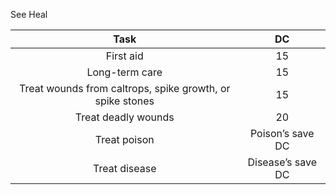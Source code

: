 See Heal

|                         **Task**                          |      **DC**       |
|:---------------------------------------------------------:|:-----------------:|
|                         First aid                         |        15         |
|                      Long-term care                       |        15         |
| Treat wounds from caltrops, spike growth, or spike stones |        15         |
|                    Treat deadly wounds                    |        20         |
|                       Treat poison                        | Poison’s save DC  |
|                       Treat disease                       | Disease’s save DC | 
